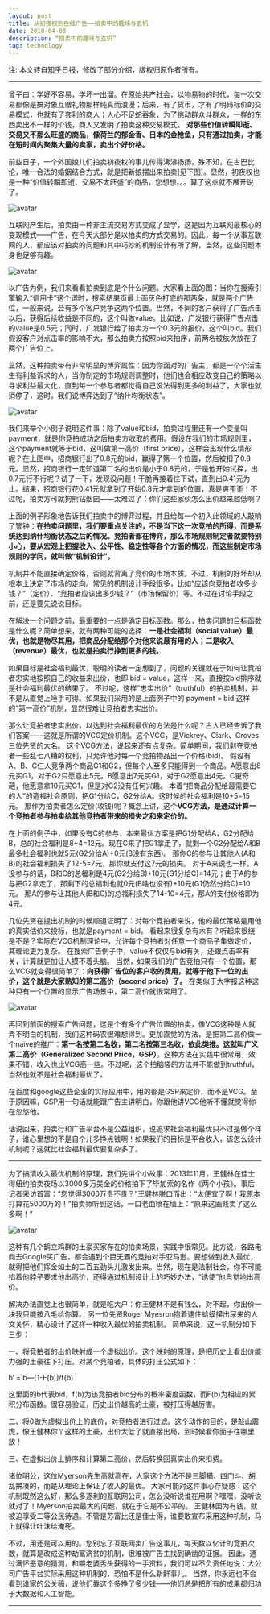 ```yaml
---
layout: post
title: 从初夜权到在线广告——拍卖中的趣味与玄机
date: 2018-04-08
description: “拍卖中的趣味与玄机”
tag: technology
---   
```


注: 本文转自[知乎日报](https://zhuanlan.zhihu.com/p/29486653)，修改了部分介绍，版权归原作者所有。

***

曾子曰：学好不容易，学坏一出溜。在原始共产社会，以物易物的时代，每一次交易都像是搞对象互赠礼物那样纯真而浪漫；后来，有了货币，才有了明码标价的交易模式，也就有了套利的商人；人心不足蛇吞象，为了挑动群众斗群众，一样的东西卖出不一样的价钱，商人又发明了拍卖这种交易模式。
**对那些价值转瞬即逝、交易又不那么旺盛的商品，像荷兰的郁金香、日本的金枪鱼，只有通过拍卖，才能在短时间内聚集大量的卖家，卖出个好价格。**

前些日子，一个外国娘儿们拍卖初夜权的事儿传得沸沸扬扬，殊不知，在古巴比伦，唯一合法的婚姻结合方式，就是把新娘摆出来拍卖(见下图)。显然，初夜权也是一种“价值转瞬即逝、交易不太旺盛”的商品，您想想。。。算了这点就不展开说了。

![avatar](/images/20180408auction-1.jpg)

互联网产生后，拍卖由一种非主流交易方式变成了显学，这是因为互联网最核心的变现模式——广告，在今天大部分是以拍卖的方式交易的。因此，每一个从事互联网的人，都应该对拍卖的问题和其中巧妙的机制设计有所了解，当然，这些问题本身也足够有趣。

![avatar](/images/20180408auction-2.jpg)

以广告为例，我们来看看拍卖到底是个什么问题。大家看上面的图：当你在搜索引擎输入“信用卡”这个词时，搜索结果页最上面灰色打底的那两条，就是两个广告位，一般来说，会有多个客户竞争这两个位置。当然，不同的客户获得了广告点击以后，获得后续收益是不同的，这个叫做value。比如说，广发银行获得广告点击的value是0.5元；同时，广发银行给了拍卖方一个0.3元的报价，这个叫bid。我们假设客户对点击率的影响不大，那么拍卖方按照bid来拍序，前两名被依次放在了两个广告位上。

显然，这种拍卖带有非常明显的博弈属性：因为你面对的广告主，都是一个个活生生有利益诉求的人，当你制定的市场规则调整时，他们也会相应改变自己的策略以寻求利益最大化，直到每一个参与者都觉得自己没法得到更多的利益了，大家也就消停了，这时，我们说博弈达到了“纳什均衡状态”。

![avatar](/images/20180408auction-3.jpg)

我们来举个小例子说明这件事：除了value和bid，拍卖过程里还有一个变量叫payment，就是你竞拍成功之后拍卖方收取的费用。假设在我们的市场规则里，这个payment就等于bid，这叫做第一高价（first price），这样会出现什么情形呢？在上图中，招商银行出了0.8元的bid，赢得了第一个位置，然后被扣了0.8元。显然，招商银行一定知道第二名的出价是小于0.8元的，于是他开始试探，出0.7元行不行呢？试了一下，发现没问题！干脆再接着往下试，直到出0.41元为止。结果，招商银行花0.41元就拿到了开始0.8元才拿到的位置，真是爽歪歪！不过呢，拍卖方可就狗熊钻烟囱——太难过了：你们这些家伙怎么出价越来越低啊？

上面的例子形象地告诉我们拍卖中的博弈过程，并且给每一个初入此领域的人敲响了警钟：**在拍卖问题里，我们要重点关注的，不是当下这一次竞拍的所得，而是系统达到纳什均衡状态之后的情况。**竞拍者都在博弈，那么市场规则制定者就要特别小心，要从宏观上把握收入、公平性、稳定性等各个方面的情况，而**这些制定市场规则的学问，就叫做“机制设计”。**

机制并不能直接确定价格，否则就背离了竞价的市场本质。不过，机制的好坏却从根本上决定了市场的走向。常见的机制设计手段很多，比如“应该向竞拍者收多少钱？”（定价）、“竞拍者应该出多少钱？”（市场保留价）等。不过在讨论手段之前，还是要先说说目标。

在解决一个问题之前，最重要的一点是确定目标函数。那么，拍卖问题的目标函数是什么呢？简单想来，就有两种可能的选择：**一是社会福利（social value）最优，也就是物尽其用，把商品分配给那个对他来说最有用的人；二是收入（revenue）最优，也就是拍卖行挣到更多的钱。** 

如果目标是社会福利最优，聪明的读者一定想到了，问题的关键就在于如何让竞拍者忠实地按照自己的收益来出价，也即 bid = value，这样一来，直接按bid排序就是社会福利最优的结果了。
不过呢，这样“忠实出价”（truthful）的拍卖机制，并不是从直觉上唾手可得。如果我们采用的是上面例子中的 payment = bid 这样的“第一高价”机制，显然很难让竞拍者忠实出价。

那么让竞拍者忠实出价，以达到社会福利最优的方法是什么呢？古人已经告诉了我们答案——这就是所谓的VCG定价机制。这个VCG，是Vickrey、Clark、Groves三位先贤的大名。
这个VCG方法，说起来还有点复杂。简单期间，我们剥夺竞拍者一些乱七八糟的权利，只允许他对每一个竞拍物品出一个价格(bid)。
假设有A、B、C仨人竞争两个商品G1和G2，但每个人至多只能得到一个商品。A愿意出8元买G1，对于G2只愿意出5元。B愿意出7元买G1，对于G2愿意出4元。C更奇葩，他愿意拿10元买G1，但是对G2没有任何兴趣。
本着“把商品分配给最需要它的人”的造福社会原则，把G1分给C，G2分给A。这时候的社会福利是10+5=15元。
那作为拍卖者怎么定价(收钱)呢？概念上讲，这个**VCG方法，是通过计算一个竞拍者参与拍卖给其他竞拍者带来的损失之和来定价的。**

在上面的例子中，如果没有C的参与，本来最优方案是把G1分配给A，G2分配给B，总的社会福利是8+4=12元。现在C来了把G1拿走了，就剩一个G2分配给A和B最多社会福利也就5元(G2分给A)+0元(B没有东西)。
那你C的参与让其他人(A和B)的社会福利损失了12-5=7元，那你就支付这7元的损失。
对于A来说也一样，A没参与的话，B和C的总福利是4元(G2分给B)+10元(G1分给C)=14元；由于A的参与把G2拿走了，那剩下的总福利也就0元(B啥也没有)+10元(G1仍然分给C)=10元。
那A的参与让其他人(B和C)的总福利损失了14-10=4元，那A的支付价格即为4元。

几位先贤在提出机制的时候顺道证明了：对每个竞拍者来说，他的最优策略是用他的真实估价来投标，也就是payment = bid。
看起来很复杂有木有？听起来很绕是不是？实际在VCG机制理论中，允许每个竞拍者对任意一个商品子集做定价，其理论更为复杂。
在搜索广告例子中，value不仅仅与bid有关，还跟点击率有关，计算就更加让人摸不着头脑。
当然，如果我们的广告竞拍只有一个位置，那么VCG就变得很简单了：**向获得广告位的客户收的费用，就等于他下一位的出价，这个就是大家熟知的第二高价（second price）了。**
在类似于大字报这种这种只有一个位置的显示广告场景中，第二高价就很常用了。

![avatar](/images/20180408auction-4.jpg)

再回到前面的搜索广告问题，这是个有多个广告位置的拍卖，像VCG这种是人就弄不明白的机制，我们这种码农很难想得到。更加直觉的方法，是把第二高价做一个naive的推广：**第一名按第二名收，第二名按第三名收，依此类推。这就叫广义第二高价（Generalized Second Price，GSP）**。这种方法在实践中很常用，效果不错，收入也比VCG高一些。不过呢，这个拍脑袋的方法并不能做到truthful，当然也就不是社会福利最优了。

在百度和google这些企业的实际应用中，用的都是GSP来定价，而不是VCG。至于原因嘛，GSP用一句话就能跟广告主讲明白，你跟他讲VCG他听不懂就觉得你在忽悠他。

话说回来，拍卖行和广告平台不是公益组织，说追求社会福利最优只不过是做个样子，谁心里想的不是自个儿多挣点钱啊！如果我们的目标是平台收入，该怎么设计机制呢？这就比社会福利最优要复杂多了。


***

为了搞清收入最优机制的原理，我们先讲个小故事：2013年11月，王健林在佳士得纽约拍卖夜场以3000多万美金的价格拍下了毕加索的名作《两个小孩》。事后记者采访首富：“您觉得3000万贵不贵？”王健林脱口而出：“太便宜了啊！我原本打算花5000万的！”拍卖师听到这话，一口老血喷在墙上：“原来这画贱卖了这么多啊！”

![avatar](/images/20180408auction-5.jpg)

这种有几个鹤立鸡群的土豪买家存在的拍卖场景，实践中很常见。比方说，各路电商去Google买广告，都会遇到个巨无霸的竞拍对手亚马逊。要想做到收入最优，就得把他们挥金如土的二百五劲头儿激发出来。当然，现在是法制社会，你不可能掐着他脖子要求他出高价，还得通过机制设计上的巧妙办法，“诱使”他自觉地出高价。

解决办法直觉上也很简单，就是吃大户：你王健林不是有钱么，对不起，你出价一块我只能按八毛给你算。
另一位先贤Roger Myesron抱着逮住蛤蟆攥出尿来的人文关怀，精心设计了这样一种收入最优的拍卖机制。
简单来说，这一机制分如下三步：

一、将竞拍者的出价映射成一个虚拟出价。这个映射的原理，是把历史上看出价能力强的土豪往下打压。对某个竞拍者，具体的打压公式如下：

b‘ = b―[1-F(b)]/f(b)

这里面的b代表bid，f(b)为该竞拍者bid分布的概率密度函数，而F(b)为相应的累积分布函数。很容易验证，历史出价越高的土豪，被打压得越厉害。

二、将0做为虚拟出价上的底价，对竞拍者进行过滤。这个动作的目的，是敲山震虎，像王健林你丫这样的土豪，出价太低了就直接出局，到时候看你面子往哪里放！

三、在虚拟出价上排序和计算第二高价，然后转换回真实出价来扣费。

诸位明公，这位Myerson先生高就高在，人家这个方法不是三脚猫、四门斗、胡乱拼凑的，而是从理论上保证了收入的最优。
大家可能对这件事心存疑惑：这个机制既然这么好，那么多逐利的互联网公司，怎么没听说谁在用啊？嘿嘿，没听说就对了！Myerson拍卖最大的问题，就在于它是不公平的。
王健林因为有钱，就被迫享受二等公民待遇。不管是苏富比还是佳士得，谁要敢宣布采用这种机制，马上就得让吐沫给淹死。

不过，用还是可以用的。您别忘了互联网卖广告这事儿，每天数以亿计的竞拍次数，就算是改成这种劫富济贫的机制，很难被广告主找到确凿的证据。
因此，通过满怀恶意的猜测，和嚼老婆舌头获得的一手资料，我们可以不负责任地说：大公司广告平台实际采用这种机制的，恐怕不是什么新鲜事儿。
当然，你永远也不会看到谁家的公关稿，说他们靠这个多挣了多少钱——他们总是把所有的成果都归功于大数据和人工智能。

***